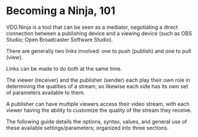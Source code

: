 # Becoming a Ninja, 101

VDO.Ninja is a tool that can be seen as a mediator, negotiating a direct connection between a publishing device and a viewing device (such as OBS Studio; Open Broadcaster Software Studio).

There are generally two links involved: one to push (publish) and one to pull (view).

Links can be made to do both at the same time.

The viewer (receiver) and the publisher (sender) each play their own role in determining the qualities of a stream, so likewise each side has its own set of parameters available to them.

A publisher can have multiple viewers access their video stream, with each viewer having the ability to customize the quality of the stream they receive.

The following guide details the options, syntax, values, and general use of these available settings/parameters; organized into three sections.
